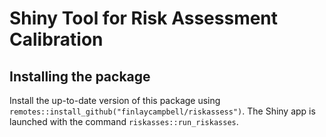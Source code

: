 Shiny Tool for Risk Assessment Calibration
================

## Installing the package

Install the up-to-date version of this package using
`remotes::install_github("finlaycampbell/riskassess")`. The Shiny app is
launched with the command `riskasses::run_riskasses`. 
